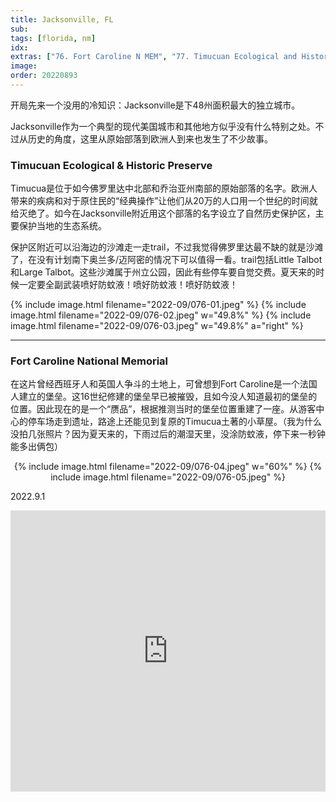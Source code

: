```yaml
---
title: Jacksonville, FL
sub:
tags: [florida, nm]
idx:
extras: ["76. Fort Caroline N MEM", "77. Timucuan Ecological and Historical Preserve"]
image: 
order: 20220893
---
```


开局先来一个没用的冷知识：Jacksonville是下48州面积最大的独立城市。

Jacksonville作为一个典型的现代美国城市和其他地方似乎没有什么特别之处。不过从历史的角度，这里从原始部落到欧洲人到来也发生了不少故事。

### Timucuan Ecological & Historic Preserve

Timucua是位于如今佛罗里达中北部和乔治亚州南部的原始部落的名字。欧洲人带来的疾病和对于原住民的“经典操作”让他们从20万的人口用一个世纪的时间就给灭绝了。如今在Jacksonville附近用这个部落的名字设立了自然历史保护区，主要保护当地的生态系统。

保护区附近可以沿海边的沙滩走一走trail，不过我觉得佛罗里达最不缺的就是沙滩了，在没有计划南下奥兰多/迈阿密的情况下可以值得一看。trail包括Little Talbot和Large Talbot。这些沙滩属于州立公园，因此有些停车要自觉交费。夏天来的时候一定要全副武装喷好防蚊液！喷好防蚊液！喷好防蚊液！

{% include image.html filename="2022-09/076-01.jpeg" %}
{% include image.html filename="2022-09/076-02.jpeg" w="49.8%" %}
{% include image.html filename="2022-09/076-03.jpeg" w="49.8%" a="right" %}

---

### Fort Caroline National Memorial

在这片曾经西班牙人和英国人争斗的土地上，可曾想到Fort Caroline是一个法国人建立的堡垒。这16世纪修建的堡垒早已被摧毁，且如今没人知道最初的堡垒的位置。因此现在的是一个“赝品”，根据推测当时的堡垒位置重建了一座。从游客中心的停车场走到遗址，路途上还能见到复原的Timucua土著的小草屋。（我为什么没拍几张照片？因为夏天来的，下雨过后的潮湿天里，没涂防蚊液，停下来一秒钟能多出俩包）

<p style="text-align: center">
{% include image.html filename="2022-09/076-04.jpeg" w="60%" %}
{% include image.html filename="2022-09/076-05.jpeg" %}
</p>

2022.9.1

<iframe src="https://www.google.com/maps/embed?pb=!1m14!1m8!1m3!1d220276.11951293112!2d-81.5002728!3d30.3846287!3m2!1i1024!2i768!4f13.1!3m3!1m2!1s0x88e44cec26a48f1b%3A0x5a1bf433710c38bc!2sFort%20Caroline%20National%20Memorial!5e0!3m2!1sen!2sus!4v1678171703330!5m2!1sen!2sus" width="100%" height="450" style="border:0;" allowfullscreen="" loading="lazy" referrerpolicy="no-referrer-when-downgrade"></iframe>
